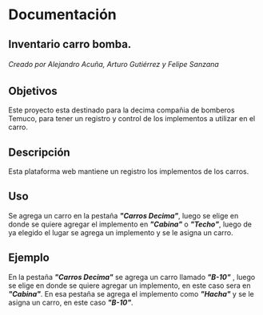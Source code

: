 # Documentación #


## Inventario carro bomba. ##

###### Creado por Alejandro Acuña, Arturo Gutiérrez y Felipe Sanzana ######

## Objetivos ##

Este proyecto esta destinado para la decima compañia de bomberos Temuco, para tener un registro y control de los implementos a utilizar en el carro.

## Descripción ##

Esta plataforma web mantiene un registro los implementos de los carros.

## Uso ##

Se agrega un carro en la pestaña ***"Carros Decima"***, luego se elige en donde se quiere agregar el implemento en ***"Cabina"*** o ***"Techo"***, luego de ya elegido el lugar se agrega un implemento y se le asigna un carro.

## Ejemplo ##

En la pestaña ***"Carros Decima"*** se agrega un carro llamado ***"B-10"*** , luego se elige en donde se quiere agregar un implemento, en este caso sera en ***"Cabina"***. En esa pestaña se agrega el implemento como ***"Hacha"*** y se le asigna un carro, en este caso ***"B-10"***.


